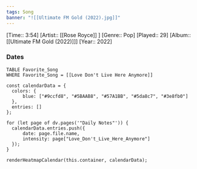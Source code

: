 ```yaml
---
tags: Song  
banner: "![[Ultimate FM Gold (2022).jpg]]"
---
```

[Time:: 3:54]
[Artist:: [[Rose Royce]] ]
[Genre:: Pop]
[Played:: 29]
[Album:: [[Ultimate FM Gold (2022)]]]
[Year:: 2022]
### Dates
````dataview
TABLE Favorite_Song
WHERE Favorite_Song = [[Love Don't Live Here Anymore]]
````

  ```dataviewjs
const calendarData = { 
	colors: { 
		blue: ["#9ccfd8", "#5BAAB8", "#57A1BB", "#5da8c7", "#3e8fb0"] 
	}, 
	entries: [] 
}; 

for (let page of dv.pages('"Daily Notes"')) { 
	calendarData.entries.push({ 
		date: page.file.name, 
		intensity: page["Love_Don't_Live_Here_Anymore"]
	}); 
} 

renderHeatmapCalendar(this.container, calendarData);
```
